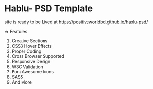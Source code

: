 # Hablu- PSD Template
site is ready to be Lived at https://positiveworldbd.github.io/hablu-psd/

⇒ Features
1. Creative Sections
2. CSS3 Hover Effects
3. Proper Coding
4. Cross Browser Supported
5. Responsive Design
6. W3C Validation
7. Font Awesome Icons
8. SASS
9. And More

